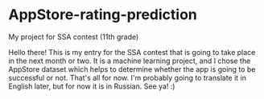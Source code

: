# AppStore-rating-prediction
My project for SSA contest (11th grade)

Hello there! 
This is my entry for the SSA contest that is going to take place in the next month or two. 
It is a machine learning project, and I chose the AppStore dataset which helps to determine whether the app is going to be successful or not.
That's all for now. I'm probably going to translate it in English later, but for now it is in Russian. See ya! :)
